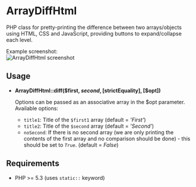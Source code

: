 # ArrayDiffHtml

PHP class for pretty-printing the difference between two arrays/objects using HTML, CSS and JavaScript,
providing buttons to expand/collapse each level.

Example screenshot:  
![ArrayDiffHtml screenshot](http://www.kipras.com/kipras_libs/ArrayDiffHtml.png)

## Usage

- **ArrayDiffHtml::diff($first, $second, [$strictEquality], [$opt])**

    Options can be passed as an associative array in the $opt parameter.  
    Available options:
    
    - `title1`: Title of the `$first1` array (default = _'First'_)
    - `title2`: Title of the `$second` array (default = _'Second'_)
    - `noSecond`: If there is no second array (we are only printing the contents of the first array
      and no comparison should be done) - this should be set to _`True`_. (default = _False_)

## Requirements

* PHP >= 5.3 (uses `static::` keyword)
